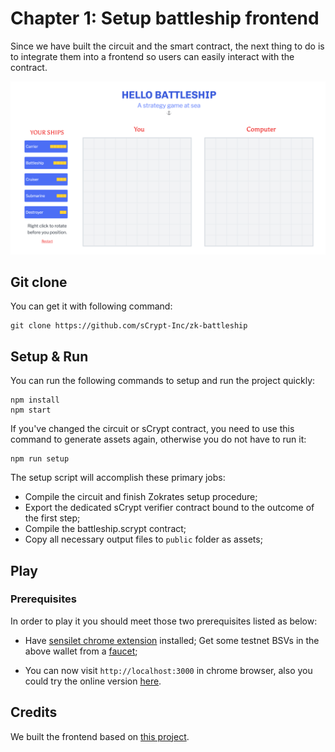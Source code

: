 # Chapter 1: Setup battleship frontend

Since we have built the circuit and the smart contract, the next thing to do is to integrate them into a frontend so users can easily interact with the contract.

<img src="https://github.com/sCrypt-Inc/image-hosting/blob/master/learn-scrypt-courses/course-02/05.png?raw=true" width="600">


## Git clone

You can get it with following command:

```
git clone https://github.com/sCrypt-Inc/zk-battleship
```

## Setup & Run

You can run the following commands to setup and run the project quickly:

```
npm install
npm start
```

If you've changed the circuit or sCrypt contract, you need to use this command to generate assets again, otherwise you do not have to run it:

```
npm run setup
```

The setup script will accomplish these primary jobs:
* Compile the circuit and finish Zokrates setup procedure;
* Export the dedicated sCrypt verifier contract bound to the outcome of the first step;
* Compile the battleship.scrypt contract;
* Copy all necessary output files to `public` folder as assets;

## Play

### Prerequisites

In order to play it you should meet those two prerequisites listed as below:

* Have [sensilet chrome extension](https://chrome.google.com/webstore/detail/sensilet/aadkcfdlmiddiiibdnhfbpbmfcaoknkm) installed;
Get some testnet BSVs in the above wallet from a [faucet](https://scrypt.io/#faucet);

* You can now visit `http://localhost:3000` in chrome browser, also you could try the online version [here](https://scrypt.io/battleship).

## Credits
We built the frontend based on [this project](https://github.com/diemkay/battleship).
